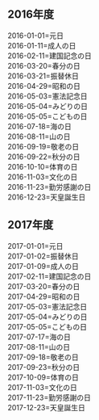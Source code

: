 ## 2016年度
2016-01-01=元日  
2016-01-11=成人の日  
2016-02-11=建国記念の日  
2016-03-20=春分の日  
2016-03-21=振替休日  
2016-04-29=昭和の日  
2016-05-03=憲法記念日  
2016-05-04=みどりの日  
2016-05-05=こどもの日  
2016-07-18=海の日  
2016-08-11=山の日  
2016-09-19=敬老の日  
2016-09-22=秋分の日  
2016-10-10=体育の日  
2016-11-03=文化の日  
2016-11-23=勤労感謝の日  
2016-12-23=天皇誕生日  

## 2017年度
2017-01-01=元日  
2017-01-02=振替休日  
2017-01-09=成人の日  
2017-02-11=建国記念の日  
2017-03-20=春分の日  
2017-04-29=昭和の日  
2017-05-03=憲法記念日  
2017-05-04=みどりの日  
2017-05-05=こどもの日  
2017-07-17=海の日  
2017-08-11=山の日  
2017-09-18=敬老の日  
2017-09-23=秋分の日  
2017-10-09=体育の日  
2017-11-03=文化の日  
2017-11-23=勤労感謝の日  
2017-12-23=天皇誕生日  
